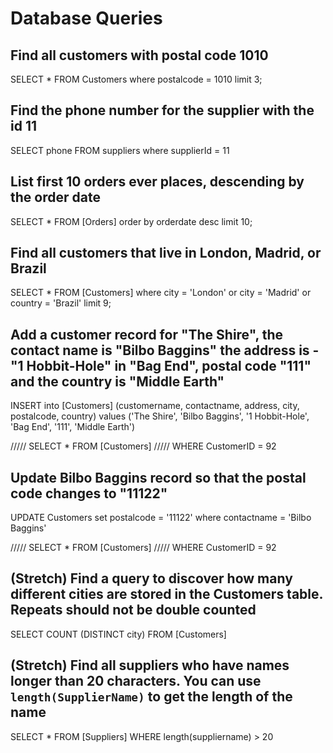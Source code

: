 # Database Queries

## Find all customers with postal code 1010

SELECT * FROM Customers
where postalcode = 1010
limit 3;

## Find the phone number for the supplier with the id 11

SELECT phone FROM suppliers
where supplierId = 11

## List first 10 orders ever places, descending by the order date

SELECT * FROM [Orders]
order by orderdate desc
limit 10;

## Find all customers that live in London, Madrid, or Brazil

SELECT * FROM [Customers]
where city = 'London' or city = 'Madrid' or country = 'Brazil'
limit 9;

## Add a customer record for "The Shire", the contact name is "Bilbo Baggins" the address is -"1 Hobbit-Hole" in "Bag End", postal code "111" and the country is "Middle Earth"

INSERT into [Customers]
(customername, contactname, address, city, postalcode, country) values
('The Shire', 'Bilbo Baggins', '1 Hobbit-Hole', 'Bag End', '111', 'Middle Earth') 

///// SELECT * FROM [Customers]
///// WHERE CustomerID = 92

## Update Bilbo Baggins record so that the postal code changes to "11122"

UPDATE Customers
set postalcode = '11122'
where contactname = 'Bilbo Baggins'

///// SELECT * FROM [Customers]
///// WHERE CustomerID = 92

## (Stretch) Find a query to discover how many different cities are stored in the Customers table. Repeats should not be double counted

SELECT COUNT (DISTINCT city) FROM [Customers]


## (Stretch) Find all suppliers who have names longer than 20 characters. You can use `length(SupplierName)` to get the length of the name

SELECT * FROM [Suppliers]
WHERE length(suppliername) > 20
